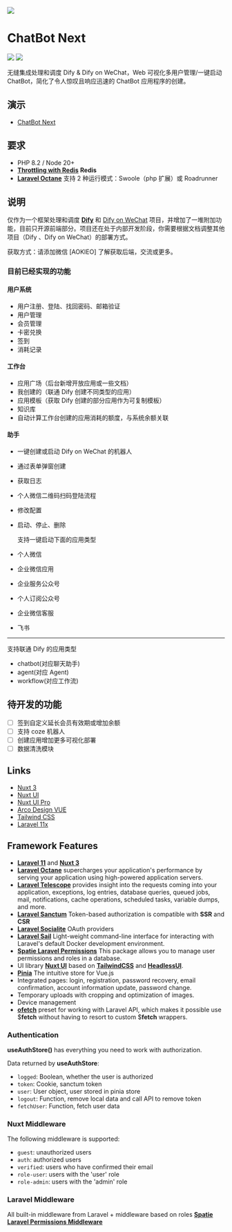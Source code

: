 ![](https://io.onenov.cn/file/202407151458648.png)

# ChatBot Next

[![](https://img.shields.io/badge/Laravel-v11-ff2e21.svg)](https://laravel.com)
[![](https://img.shields.io/badge/nuxt.js-v3-04C690.svg)](https://nuxt.com)

无缝集成处理和调度 Dify & Dify on WeChat，Web 可视化多用户管理/一键启动 ChatBot，简化了令人惊叹且响应迅速的 ChatBot 应用程序的创建。

## 演示

-   [ChatBot Next](https://chatbot-dev.orence.net)

## 要求

-   PHP 8.2 / Node 20+
-   [**Throttling with Redis**](https://laravel.com/docs/11.x/routing#throttling-with-redis) **Redis**
-   [**Laravel Octane**](https://laravel.com/docs/11.x/octane) 支持 2 种运行模式：Swoole（php 扩展）或 Roadrunner

## 说明

仅作为一个框架处理和调度 [**Dify**](https://github.com/langgenius/dify) 和 [Dify on WeChat](https://github.com/mengdahuang/dify-on-wechat) 项目，并增加了一堆附加功能，目前只开源前端部分。项目还在处于内部开发阶段，你需要根据文档调整其他项目（Dify 、Dify on WeChat）的部署方式。

获取方式：请添加微信 [AOKIEO] 了解获取后端，交流或更多。

### 目前已经实现的功能

#### 用户系统

-   用户注册、登陆、找回密码、邮箱验证
-   用户管理
-   会员管理
-   卡密兑换
-   签到
-   消耗记录

#### 工作台

-   应用广场（后台新增开放应用或一些文档）
-   我创建的（联通 Dify 创建不同类型的应用）
-   应用模板（获取 Dify 创建的部分应用作为可复制模板）
-   知识库
-   自动计算工作台创建的应用消耗的额度，与系统余额关联

#### 助手

-   一键创建或启动 Dify on WeChat 的机器人
-   通过表单弹窗创建
-   获取日志
-   个人微信二维码扫码登陆流程
-   修改配置
-   启动、停止、删除

    支持一键启动下面的应用类型

-   个人微信
-   企业微信应用
-   企业服务公众号
-   个人订阅公众号
-   企业微信客服
-   飞书

---

支持联通 Dify 的应用类型

-   chatbot(对应聊天助手)
-   agent(对应 Agent)
-   workflow(对应工作流)

## 待开发的功能

-   [ ] 签到自定义延长会员有效期或增加余额
-   [ ] 支持 coze 机器人
-   [ ] 创建应用增加更多可视化部署
-   [ ] 数据清洗模块

## Links

-   [Nuxt 3](https://nuxt.com/)
-   [Nuxt UI](https://ui.nuxt.com/)
-   [Nuxt UI Pro](https://ui.nuxt.com/pro/getting-started)
-   [Arco Design VUE](https://arco.design/vue/docs/start)
-   [Tailwind CSS](https://tailwindcss.com/)
-   [Laravel 11x](https://laravel.com/docs/11.x)

## Framework Features

-   [**Laravel 11**](https://laravel.com/docs/11.x) and [**Nuxt 3**](https://nuxt.com/)
-   [**Laravel Octane**](https://laravel.com/docs/11.x/octane) supercharges your application's performance by serving your application using high-powered application servers.
-   [**Laravel Telescope**](https://laravel.com/docs/11.x/telescope) provides insight into the requests coming into your application, exceptions, log entries, database queries, queued jobs, mail, notifications, cache operations, scheduled tasks, variable dumps, and more.
-   [**Laravel Sanctum**](https://laravel.com/docs/11.x/sanctum) Token-based authorization is compatible with **SSR** and **CSR**
-   [**Laravel Socialite**](https://laravel.com/docs/11.x/socialite) OAuth providers
-   [**Laravel Sail**](https://laravel.com/docs/11.x/sail) Light-weight command-line interface for interacting with Laravel's default Docker development environment.
-   [**Spatie Laravel Permissions**](https://spatie.be/docs/laravel-permission/v6/introduction) This package allows you to manage user permissions and roles in a database.
-   UI library [**Nuxt UI**](https://ui.nuxt.com/) based on [**TailwindCSS**](https://tailwindui.com/) and [**HeadlessUI**](https://headlessui.com/).
-   [**Pinia**](https://pinia.vuejs.org/ssr/nuxt.html) The intuitive store for Vue.js
-   Integrated pages: login, registration, password recovery, email confirmation, account information update, password change.
-   Temporary uploads with cropping and optimization of images.
-   Device management
-   [**ofetch**](https://github.com/unjs/ofetch) preset for working with Laravel API, which makes it possible
    use $**fetch** without having to resort to custom $**fetch** wrappers.

### Authentication

**useAuthStore()** has everything you need to work with authorization.

Data returned by **useAuthStore**:

-   `logged`: Boolean, whether the user is authorized
-   `token`: Cookie, sanctum token
-   `user`: User object, user stored in pinia store
-   `logout`: Function, remove local data and call API to remove token
-   `fetchUser`: Function, fetch user data

### Nuxt Middleware

The following middleware is supported:

-   `guest`: unauthorized users
-   `auth`: authorized users
-   `verified`: users who have confirmed their email
-   `role-user`: users with the 'user' role
-   `role-admin`: users with the 'admin' role

### Laravel Middleware

All built-in middleware from Laravel + middleware based on roles [**Spatie Laravel Permissions Middleware**](https://spatie.be/docs/laravel-permission/v6/basic-usage/middleware)
